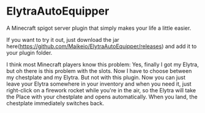 # ElytraAutoEquipper
A Minecraft spigot server plugin that simply makes your life a little easier.

If you want to try it out, just download the jar here(https://github.com/Maikeio/ElytraAutoEquipper/releases) and add it to your plugin folder.

I think most Minecraft players know this problem: 
Yes, finally I got my Elytra, but oh
there is this problem with the slots. Now I have to choose between my chestplate and my Elytra.
But not with this plugin. Now you can just leave your Elytra somewhere in your inventory and
when you need it, just right-click on a firework rocket while you're in the air, so the Elytra will take the
Place with your chestplate and opens automatically. When you land, the chestplate immediately switches back.
